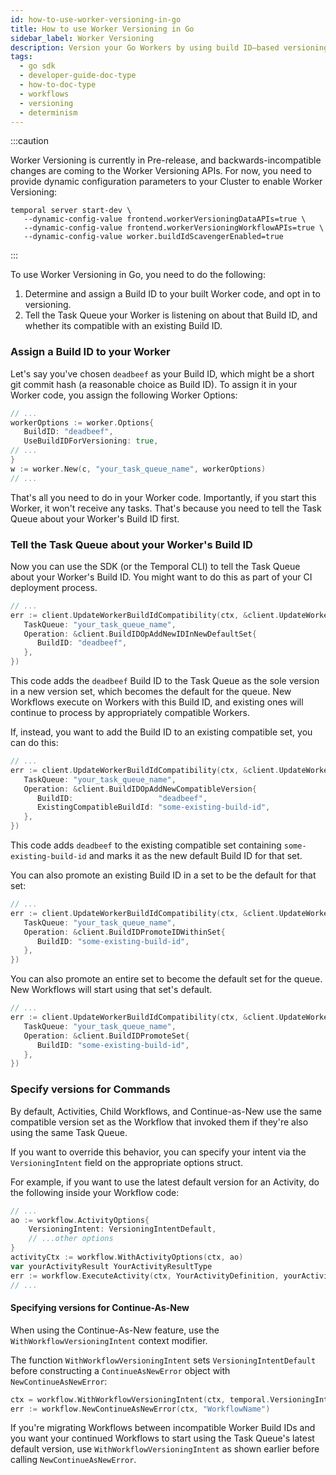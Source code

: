 ```yaml
---
id: how-to-use-worker-versioning-in-go
title: How to use Worker Versioning in Go
sidebar_label: Worker Versioning
description: Version your Go Workers by using build ID–based versioning
tags:
  - go sdk
  - developer-guide-doc-type
  - how-to-doc-type
  - workflows
  - versioning
  - determinism
---
```


:::caution

Worker Versioning is currently in Pre-release, and backwards-incompatible changes are coming to the Worker Versioning APIs. For now, you need to provide dynamic configuration parameters to your Cluster to enable Worker Versioning:

```
temporal server start-dev \
   --dynamic-config-value frontend.workerVersioningDataAPIs=true \
   --dynamic-config-value frontend.workerVersioningWorkflowAPIs=true \
   --dynamic-config-value worker.buildIdScavengerEnabled=true
```

:::

To use Worker Versioning in Go, you need to do the following:

1. Determine and assign a Build ID to your built Worker code, and opt in to versioning.
2. Tell the Task Queue your Worker is listening on about that Build ID, and whether its compatible with an existing Build ID.

### Assign a Build ID to your Worker

Let's say you've chosen `deadbeef` as your Build ID, which might be a short git commit hash (a reasonable choice as Build ID).
To assign it in your Worker code, you assign the following Worker Options:

```go
// ...
workerOptions := worker.Options{
   BuildID: "deadbeef",
   UseBuildIDForVersioning: true,
// ...
}
w := worker.New(c, "your_task_queue_name", workerOptions)
// ...
```

That's all you need to do in your Worker code.
Importantly, if you start this Worker, it won't receive any tasks.
That's because you need to tell the Task Queue about your Worker's Build ID first.

### Tell the Task Queue about your Worker's Build ID

Now you can use the SDK (or the Temporal CLI) to tell the Task Queue about your Worker's Build ID.
You might want to do this as part of your CI deployment process.

```go
// ...
err := client.UpdateWorkerBuildIdCompatibility(ctx, &client.UpdateWorkerBuildIdCompatibilityOptions{
   TaskQueue: "your_task_queue_name",
   Operation: &client.BuildIDOpAddNewIDInNewDefaultSet{
      BuildID: "deadbeef",
   },
})
```

This code adds the `deadbeef` Build ID to the Task Queue as the sole version in a new version set, which becomes the default for the queue.
New Workflows execute on Workers with this Build ID, and existing ones will continue to process by appropriately compatible Workers.

If, instead, you want to add the Build ID to an existing compatible set, you can do this:

```go
// ...
err := client.UpdateWorkerBuildIdCompatibility(ctx, &client.UpdateWorkerBuildIdCompatibilityOptions{
   TaskQueue: "your_task_queue_name",
   Operation: &client.BuildIDOpAddNewCompatibleVersion{
      BuildID:                   "deadbeef",
      ExistingCompatibleBuildId: "some-existing-build-id",
   },
})
```

This code adds `deadbeef` to the existing compatible set containing `some-existing-build-id` and marks it as the new default Build ID for that set.

You can also promote an existing Build ID in a set to be the default for that set:

```go
// ...
err := client.UpdateWorkerBuildIdCompatibility(ctx, &client.UpdateWorkerBuildIdCompatibilityOptions{
   TaskQueue: "your_task_queue_name",
   Operation: &client.BuildIDPromoteIDWithinSet{
      BuildID: "some-existing-build-id",
   },
})
```

You can also promote an entire set to become the default set for the queue. New Workflows will start using that set's default.

```go
// ...
err := client.UpdateWorkerBuildIdCompatibility(ctx, &client.UpdateWorkerBuildIdCompatibilityOptions{
   TaskQueue: "your_task_queue_name",
   Operation: &client.BuildIDPromoteSet{
      BuildID: "some-existing-build-id",
   },
})
```

### Specify versions for Commands

By default, Activities, Child Workflows, and Continue-as-New use the same compatible version set as the Workflow that invoked them if they're also using the same Task Queue.

If you want to override this behavior, you can specify your intent via the `VersioningIntent` field on the appropriate options struct.

<!-- For more information refer to the [conceptual documentation](/concepts/what-is-worker-versioning). -->

For example, if you want to use the latest default version for an Activity, do the following inside your Workflow code:

```go
// ...
ao := workflow.ActivityOptions{
    VersioningIntent: VersioningIntentDefault,
    // ...other options
}
activityCtx := workflow.WithActivityOptions(ctx, ao)
var yourActivityResult YourActivityResultType
err := workflow.ExecuteActivity(ctx, YourActivityDefinition, yourActivityParam).Get(ctx, &yourActivityResult)
// ...
```

#### Specifying versions for Continue-As-New

When using the Continue-As-New feature, use the `WithWorkflowVersioningIntent` context modifier.

The function `WithWorkflowVersioningIntent` sets `VersioningIntentDefault` before constructing a `ContinueAsNewError` object with `NewContinueAsNewError`:

```go
ctx = workflow.WithWorkflowVersioningIntent(ctx, temporal.VersioningIntentDefault)
err := workflow.NewContinueAsNewError(ctx, "WorkflowName")
```

If you're migrating Workflows between incompatible Worker Build IDs and you want your continued Workflows to start using the Task Queue's latest default version, use `WithWorkflowVersioningIntent` as shown earlier before calling `NewContinueAsNewError`.
